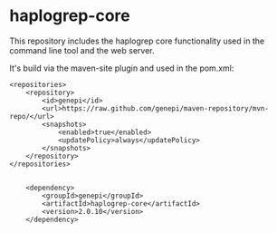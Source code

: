 # haplogrep-core
This repository includes the haplogrep core functionality used in the command line tool and the web server. 

It's build via the maven-site plugin and used in the pom.xml:

	<repositories>
		<repository>
			<id>genepi</id>
			<url>https://raw.github.com/genepi/maven-repository/mvn-repo/</url>
			<snapshots>
				<enabled>true</enabled>
				<updatePolicy>always</updatePolicy>
			</snapshots>
		</repository>
	</repositories>
  

		<dependency>
			<groupId>genepi</groupId>
			<artifactId>haplogrep-core</artifactId>
			<version>2.0.10</version>
		</dependency>
